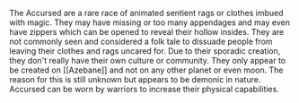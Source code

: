 The Accursed are a rare race of animated sentient rags or clothes imbued with magic. They may have missing or too many appendages and may even have zippers which can be opened to reveal their hollow insides. They are not commonly seen and considered a folk tale to dissuade people from leaving their clothes and rags uncared for. Due to their sporadic creation, they don't really have their own culture or community. They only appear to be created on [[Azebane]] and not on any other planet or even moon. The reason for this is still unknown but appears to be demonic in nature. Accursed can be worn by warriors to increase their physical capabilities.